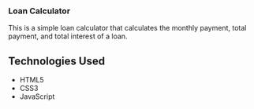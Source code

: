 ### Loan Calculator

This is a simple loan calculator that calculates the monthly payment, total payment, and total interest of a loan. 

## Technologies Used
- HTML5
- CSS3
- JavaScript